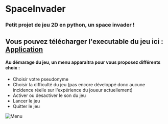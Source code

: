 # SpaceInvader

### Petit projet de jeu 2D en python, un space invader !

## Vous pouvez télécharger l'executable du jeu ici : [Application](https://github.com/clementor5/SpaceInvader)

#### Au démarage du jeu, un menu apparaitra pour vous proposez différents choix :
- Choisir votre pseudonyme
- Choisir la difficulté du jeu (pas encore développé donc aucune incidence réelle sur l'expérience du joueur actuellement)
- Activer ou desactiver le son du jeu
- Lancer le jeu
- Quitter le jeu

![Menu](https://github.com/clementor5/SpaceInvader/blob/main/imgReadMe/menu.png)
